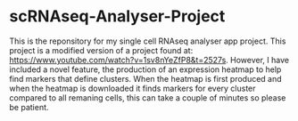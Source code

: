 # scRNAseq-Analyser-Project
This is the reponsitory for my single cell RNAseq analyser app project. This project is a modified version of a project found at: https://www.youtube.com/watch?v=1sv8nYeZfP8&t=2527s. 
However, I have included a novel feature, the production of an expression heatmap to help find markers that define clusters. When the heatmap is first produced and when the heatmap is
downloaded it finds markers for every cluster compared to all remaning cells, this can take a couple of minutes so please be patient. 
